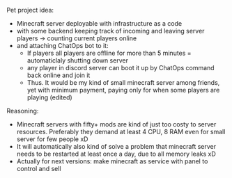 Pet project idea:
- Minecraft server deployable with infrastructure as a code
- with some backend keeping track of incoming and leaving server players -> counting current players online
- and attaching ChatOps bot to it:
  - If players all players are offline for more than 5 minutes = automaticlaly shutting down server
  - any player in discord server can boot it up by ChatOps command back online and join it
  - Thus. It would be my kind of small minecraft server among friends, yet with minimum payment, paying only for when some players are playing (edited)

Reasoning:
- Minecraft servers with fifty+ mods are kind of just too costy to server resources. Preferably they demand at least 4 CPU, 8 RAM even for small server for few people xD
- It will automatically also kind of solve a problem that minecraft server needs to be restarted at least once a day, due to all memory leaks xD
- Actually for next versions: make minecraft as service with panel to control and sell
